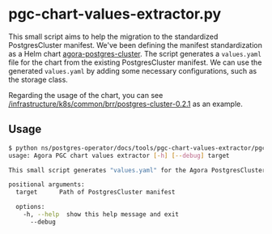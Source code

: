 # pgc-chart-values-extractor.py

This small script aims to help the migration to the standardized PostgresCluster manifest.
We've been defining the manifest standardization as a Helm chart [agora-postgres-cluster](/infrastructure/helm/agora-postgres-cluster).
The script generates a `values.yaml` file for the chart from the existing PostgresCluster manifest.
We can use the generated `values.yaml` by adding some necessary configurations, such as the storage class.

Regarding the usage of the chart, you can see [/infrastructure/k8s/common/brr/postgres-cluster-0.2.1](/infrastructure/k8s/common/brr/postgres-cluster-0.2.1) as an example.

## Usage

```bash
$ python ns/postgres-operator/docs/tools/pgc-chart-values-extractor/pgc-chart-values-extractor.py --help
usage: Agora PGC chart values extractor [-h] [--debug] target

This small script generates "values.yaml" for the Agora PostgresCluster chart from the existing PostgresCluster manifest to help the migration to the standardized manifest. We can use the generated "values.yaml" by adding some necessary configurations, such as the storage class. This script requires a Python module PyYaml (https://pyyaml.org/wiki/PyYAMLDocumentation). And it requires the CLI tool yq (https://github.com/mikefarah/yq).

positional arguments:
  target      Path of PostgresCluster manifest

  options:
    -h, --help  show this help message and exit
      --debug
```

